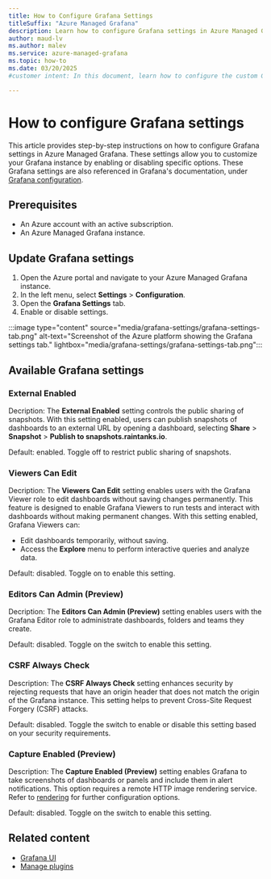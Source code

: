```yaml
---
title: How to Configure Grafana Settings
titleSuffix: "Azure Managed Grafana"
description: Learn how to configure Grafana settings in Azure Managed Grafana, including enabling Viewers can Edit and External Enabled.
author: maud-lv
ms.author: malev
ms.service: azure-managed-grafana
ms.topic: how-to
ms.date: 03/20/2025
#customer intent: In this document, learn how to configure the custom Grafana options available in the Grafana settings tab, in Azure Managed Grafana.

---
```


# How to configure Grafana settings

This article provides step-by-step instructions on how to configure Grafana settings in Azure Managed Grafana. These settings allow you to customize your Grafana instance by enabling or disabling specific options. These Grafana settings are also referenced in Grafana's documentation, under [Grafana configuration](https://grafana.com/docs/grafana/latest/setup-grafana/configure-grafana/).

## Prerequisites

- An Azure account with an active subscription.
- An Azure Managed Grafana instance.

## Update Grafana settings

1. Open the Azure portal and navigate to your Azure Managed Grafana instance.
1. In the left menu, select **Settings** > **Configuration**.
1. Open the **Grafana Settings** tab.
1. Enable or disable settings.

:::image type="content" source="media/grafana-settings/grafana-settings-tab.png" alt-text="Screenshot of the Azure platform showing the Grafana settings tab." lightbox="media/grafana-settings/grafana-settings-tab.png":::

## Available Grafana settings

### External Enabled

Decription: The **External Enabled** setting controls the public sharing of snapshots. With this setting enabled, users can publish snapshots of dashboards to an external URL by opening a dashboard, selecting **Share** > **Snapshot** > **Publish to snapshots.raintanks.io**.

Default: enabled. Toggle off to restrict public sharing of snapshots.

### Viewers Can Edit

Decription: The **Viewers Can Edit** setting enables users with the Grafana Viewer role to edit dashboards without saving changes permanently. This feature is designed to enable Grafana Viewers to run tests and interact with dashboards without making permanent changes. With this setting enabled, Grafana Viewers can:

- Edit dashboards temporarily, without saving.
- Access the **Explore** menu to perform interactive queries and analyze data.

Default: disabled. Toggle on to enable this setting.

### Editors Can Admin (Preview)

Decription: The **Editors Can Admin (Preview)** setting enables users with the Grafana Editor role to administrate dashboards, folders and teams they create.

Default: disabled. Toggle on the switch to enable this setting.

### CSRF Always Check

Description: The **CSRF Always Check** setting enhances security by rejecting requests that have an origin header that does not match the origin of the Grafana instance. This setting helps to prevent Cross-Site Request Forgery (CSRF) attacks. 

Default: disabled. Toggle the switch to enable or disable this setting based on your security requirements.

### Capture Enabled (Preview)

Description: The **Capture Enabled (Preview)** setting enables Grafana to take screenshots of dashboards or panels and include them in alert notifications. This option requires a remote HTTP image rendering service. Refer to [rendering](https://github.com/grafana/grafana-image-renderer) for further configuration options.

Default: disabled. Toggle on the switch to enable this setting.

## Related content

- [Grafana UI](grafana-app-ui.md)
- [Manage plugins](how-to-manage-plugins.md)
